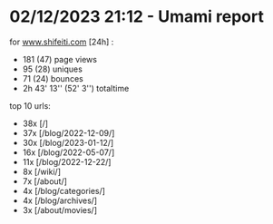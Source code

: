 # 02/12/2023 21:12 - Umami report
for www.shifeiti.com [24h] :

 - 181 (47) page views
 - 95 (28) uniques
 - 71 (24) bounces
 - 2h 43' 13'' (52' 3'') totaltime


top 10 urls:
 - 38x [/]
 - 37x [/blog/2022-12-09/]
 - 30x [/blog/2023-01-12/]
 - 16x [/blog/2022-05-07/]
 - 11x [/blog/2022-12-22/]
 - 8x [/wiki/]
 - 7x [/about/]
 - 4x [/blog/categories/]
 - 4x [/blog/archives/]
 - 3x [/about/movies/]


